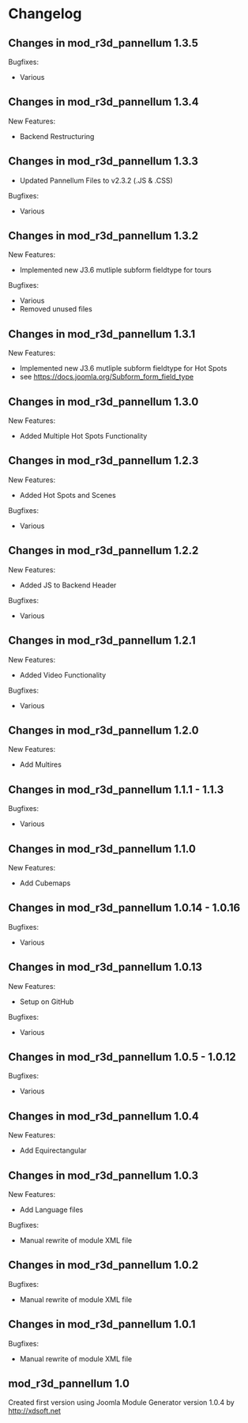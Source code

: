 Changelog
=========



Changes in mod_r3d_pannellum 1.3.5
--------------------------

Bugfixes:
 - Various


Changes in mod_r3d_pannellum 1.3.4
--------------------------

New Features:
 - Backend Restructuring


Changes in mod_r3d_pannellum 1.3.3
--------------------------

 - Updated Pannellum Files to v2.3.2 (.JS & .CSS)

Bugfixes:
 - Various


Changes in mod_r3d_pannellum 1.3.2
--------------------------

New Features:
 - Implemented new J3.6 mutliple subform fieldtype for tours

Bugfixes:
 - Various
 - Removed unused files


Changes in mod_r3d_pannellum 1.3.1
--------------------------

New Features:
 - Implemented new J3.6 mutliple subform fieldtype for Hot Spots
 - see https://docs.joomla.org/Subform_form_field_type


Changes in mod_r3d_pannellum 1.3.0
--------------------------

New Features:
 - Added Multiple Hot Spots Functionality


Changes in mod_r3d_pannellum 1.2.3
--------------------------

New Features:
 - Added Hot Spots and Scenes

Bugfixes:
 - Various


Changes in mod_r3d_pannellum 1.2.2
--------------------------

New Features:
 - Added JS to Backend Header

Bugfixes:
 - Various


Changes in mod_r3d_pannellum 1.2.1
--------------------------

New Features:
 - Added Video Functionality

Bugfixes:
 - Various


Changes in mod_r3d_pannellum 1.2.0
--------------------------

New Features:
 - Add Multires


Changes in mod_r3d_pannellum 1.1.1 - 1.1.3
--------------------------

Bugfixes:
 - Various


Changes in mod_r3d_pannellum 1.1.0
--------------------------

New Features:
 - Add Cubemaps


Changes in mod_r3d_pannellum 1.0.14 - 1.0.16
--------------------------

Bugfixes:
 - Various


Changes in mod_r3d_pannellum 1.0.13
--------------------------

New Features:
 - Setup on GitHub

Bugfixes:
 - Various


Changes in mod_r3d_pannellum 1.0.5 - 1.0.12
--------------------------

Bugfixes:
 - Various


Changes in mod_r3d_pannellum 1.0.4
--------------------------

New Features:
 - Add Equirectangular 


Changes in mod_r3d_pannellum 1.0.3
--------------------------

New Features:
 - Add Language files


Bugfixes:
 - Manual rewrite of module XML file


Changes in mod_r3d_pannellum 1.0.2
--------------------------

Bugfixes:
 - Manual rewrite of module XML file


Changes in mod_r3d_pannellum 1.0.1
------------------------

Bugfixes:
 - Manual rewrite of module XML file


mod_r3d_pannellum 1.0
------------------------

Created first version using Joomla Module Generator version 1.0.4 by http://xdsoft.net

